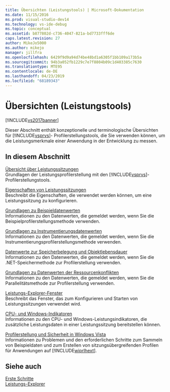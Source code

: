 ```yaml
---
title: Übersichten (Leistungstools) | Microsoft-Dokumentation
ms.date: 11/15/2016
ms.prod: visual-studio-dev14
ms.technology: vs-ide-debug
ms.topic: conceptual
ms.assetid: b877802d-c736-4047-821a-bd7733fff6de
caps.latest.revision: 27
author: MikeJo5000
ms.author: mikejo
manager: jillfra
ms.openlocfilehash: 6429f9d9a94d74be48bd1a6305f1bb109a173b5a
ms.sourcegitcommit: 94b3a052fb1229c7e7f8804b09c1d403385c7630
ms.translationtype: MTE95
ms.contentlocale: de-DE
ms.lasthandoff: 04/23/2019
ms.locfileid: "68189343"
---
```

# <a name="overviews-performance-tools"></a>Übersichten (Leistungstools)
[!INCLUDE[vs2017banner](../includes/vs2017banner.md)]

Dieser Abschnitt enthält konzeptionelle und terminologische Übersichten für [!INCLUDE[vsprvs](../includes/vsprvs-md.md)]- Profilerstellungstools, die Sie verwenden können, um die Leistungsmerkmale einer Anwendung in der Entwicklung zu messen.  
  
## <a name="in-this-section"></a>In diesem Abschnitt  
 [Übersicht über Leistungssitzungen](../profiling/performance-session-overview.md)  
 Grundlagen der Leistungsprofilerstellung mit den [!INCLUDE[vsprvs](../includes/vsprvs-md.md)]-Profilerstellungstools.  
  
 [Eigenschaften von Leistungssitzungen](../profiling/performance-session-properties.md)  
 Beschreibt die Eigenschaften, die verwendet werden können, um eine Leistungssitzung zu konfigurieren.  
  
 [Grundlagen zu Beispieldatenwerten](../profiling/understanding-sampling-data-values.md)  
 Informationen zu den Datenwerten, die gemeldet werden, wenn Sie die Beispielprofilerstellungsmethode verwenden.  
  
 [Grundlagen zu Instrumentierungsdatenwerten](../profiling/understanding-instrumentation-data-values.md)  
 Informationen zu den Datenwerten, die gemeldet werden, wenn Sie die Instrumentierungsprofilerstellungsmethode verwenden.  
  
 [Datenwerte zur Speicherbelegung und Objektlebensdauer](../profiling/understanding-memory-allocation-and-object-lifetime-data-values.md)  
 Informationen zu den Datenwerten, die gemeldet werden, wenn Sie die .NET-Speichermethode zur Profilerstellung verwenden.  
  
 [Grundlagen zu Datenwerten der Ressourcenkonflikten](../profiling/understanding-resource-contention-data-values.md)  
 Informationen zu den Datenwerten, die gemeldet werden, wenn Sie die Parallelitätsmethode zur Profilerstellung verwenden.  
  
 [Leistungs-Explorer-Fenster](../profiling/performance-explorer-window.md)  
 Beschreibt das Fenster, das zum Konfigurieren und Starten von Leistungssitzungen verwendet wird.  
  
 [CPU- und Windows-Indikatoren](../profiling/cpu-and-windows-counters.md)  
 Informationen zu den CPU- und Windows-Leistungsindikatoren, die zusätzliche Leistungsdaten in einer Leistungssitzung bereitstellen können.  
  
 [Profilerstellung und Sicherheit in Windows Vista](../profiling/profiling-and-windows-vista-security.md)  
 Informationen zu Problemen und den erforderlichen Schritte zum Sammeln von Beispieldaten und zum Erstellen von sitzungsübergreifenden Profilen für Anwendungen auf [!INCLUDE[wiprlhext](../includes/wiprlhext-md.md)].  
  
## <a name="see-also"></a>Siehe auch  
 [Erste Schritte](../profiling/getting-started-with-performance-tools.md)   
 [Leistungs-Explorer](../profiling/performance-explorer.md)
